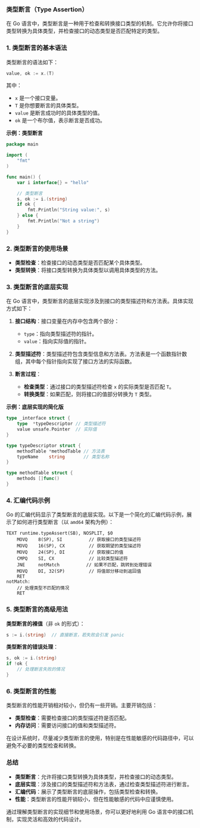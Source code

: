 ### 类型断言（Type Assertion）

在 Go 语言中，类型断言是一种用于检查和转换接口类型的机制。它允许你将接口类型转换为具体类型，并检查接口的动态类型是否匹配特定的类型。

### 1. 类型断言的基本语法

类型断言的语法如下：

```go
value, ok := x.(T)
```

其中：
- `x` 是一个接口变量。
- `T` 是你想要断言的具体类型。
- `value` 是断言成功时的具体类型的值。
- `ok` 是一个布尔值，表示断言是否成功。

**示例：类型断言**

```go
package main

import (
    "fmt"
)

func main() {
    var i interface{} = "hello"

    // 类型断言
    s, ok := i.(string)
    if ok {
        fmt.Println("String value:", s)
    } else {
        fmt.Println("Not a string")
    }
}
```

### 2. 类型断言的使用场景

- **类型检查**：检查接口的动态类型是否匹配某个具体类型。
- **类型转换**：将接口类型转换为具体类型以调用具体类型的方法。

### 3. 类型断言的底层实现

在 Go 语言中，类型断言的底层实现涉及到接口的类型描述符和方法表。具体实现方式如下：

1. **接口结构**：接口变量在内存中包含两个部分：
   - `type`：指向类型描述符的指针。
   - `value`：指向实际值的指针。

2. **类型描述符**：类型描述符包含类型信息和方法表。方法表是一个函数指针数组，其中每个指针指向实现了接口方法的实际函数。

3. **断言过程**：
   - **检查类型**：通过接口的类型描述符检查 `x` 的实际类型是否匹配 `T`。
   - **转换类型**：如果匹配，则将接口的值部分转换为 `T` 类型。

**示例：底层实现的简化版**

```go
type _interface struct {
    type  *typeDescriptor // 类型描述符
    value unsafe.Pointer  // 实际值
}

type typeDescriptor struct {
    methodTable *methodTable // 方法表
    typeName    string       // 类型名称
}

type methodTable struct {
    methods []func()
}
```

### 4. 汇编代码示例

Go 的汇编代码显示了类型断言的底层实现。以下是一个简化的汇编代码示例，展示了如何进行类型断言（以 `amd64` 架构为例）：

```assembly
TEXT runtime.typeAssert(SB), NOSPLIT, $0
	MOVQ	8(SP), SI          // 获取接口的类型描述符
	MOVQ	16(SP), CX         // 获取期望的类型描述符
	MOVQ	24(SP), DI         // 获取接口的值
	CMPQ	SI, CX             // 比较类型描述符
	JNE		notMatch          // 如果不匹配，跳转到处理错误
	MOVQ	DI, 32(SP)         // 将值部分移动到返回值
	RET
notMatch:
	// 处理类型不匹配的情况
	RET
```

### 5. 类型断言的高级用法

**类型断言的裸值**（非 `ok` 的形式）：

```go
s := i.(string)  // 直接断言，若失败会引发 panic
```

**类型断言的错误处理**：

```go
s, ok := i.(string)
if !ok {
    // 处理断言失败的情况
}
```

### 6. 类型断言的性能

类型断言的性能开销相对较小，但仍有一些开销。主要开销包括：
- **类型检查**：需要检查接口的类型描述符是否匹配。
- **内存访问**：需要访问接口的值和类型描述符。

在设计系统时，尽量减少类型断言的使用，特别是在性能敏感的代码路径中，可以避免不必要的类型检查和转换。

### 总结

- **类型断言**：允许将接口类型转换为具体类型，并检查接口的动态类型。
- **底层实现**：涉及接口的类型描述符和方法表，通过检查类型描述符进行断言。
- **汇编代码**：展示了类型断言的底层操作，包括类型检查和转换。
- **性能**：类型断言的性能开销较小，但在性能敏感的代码中应谨慎使用。

通过理解类型断言的实现细节和使用场景，你可以更好地利用 Go 语言中的接口机制，实现灵活和高效的代码设计。